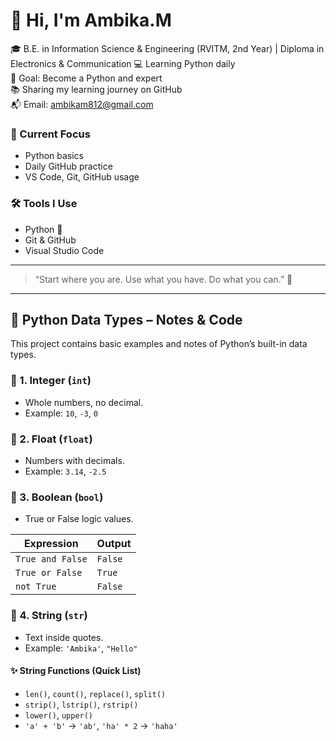 # 👋 Hi, I'm Ambika.M

🎓 B.E. in Information Science & Engineering (RVITM, 2nd Year) | Diploma in Electronics & Communication
 💻 Learning Python daily  
🌱 Goal: Become a Python and expert  
📚 Sharing my learning journey on GitHub  
📬 Email: ambikam812@gmail.com  

### 🔧 Current Focus
- Python basics
- Daily GitHub practice
- VS Code, Git, GitHub usage

### 🛠️ Tools I Use
- Python 🐍
- Git & GitHub
- Visual Studio Code

---

> “Start where you are. Use what you have. Do what you can.” 🌱

---

## 📘 Python Data Types – Notes & Code

This project contains basic examples and notes of Python’s built-in data types.

### 🔹 1. Integer (`int`)
- Whole numbers, no decimal.
- Example: `10`, `-3`, `0`

### 🔹 2. Float (`float`)
- Numbers with decimals.
- Example: `3.14`, `-2.5`

### 🔹 3. Boolean (`bool`)
- True or False logic values.

| Expression       | Output  |
|------------------|---------|
| `True and False` | `False` |
| `True or False`  | `True`  |
| `not True`       | `False` |

### 🔹 4. String (`str`)
- Text inside quotes.
- Example: `'Ambika'`, `"Hello"`

#### ✨ String Functions (Quick List)
- `len()`, `count()`, `replace()`, `split()`
- `strip()`, `lstrip()`, `rstrip()`
- `lower()`, `upper()`
- `'a' + 'b'` → `'ab'`, `'ha' * 2` → `'haha'`


